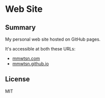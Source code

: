 # Web Site

## Summary

My personal web site hosted on GitHub pages.

It's accessible at both these URLs:

- [mmwtsn.com](http://mmwtsn.com)
- [mmwtsn.github.io](http://mmwtsn.github.io)

## License

MIT
